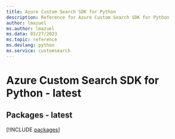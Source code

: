 ```yaml
---
title: Azure Custom Search SDK for Python
description: Reference for Azure Custom Search SDK for Python
author: lmazuel
ms.author: lmazuel
ms.data: 03/27/2023
ms.topic: reference
ms.devlang: python
ms.service: customsearch
---
```

# Azure Custom Search SDK for Python - latest
## Packages - latest
[!INCLUDE [packages](custom-search-index.md)]